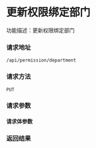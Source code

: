 # 更新权限绑定部门
功能描述：更新权限绑定部门

### 请求地址
```
/api/permission/department
```

### 请求方法
`PUT`
### 请求参数



#### 请求体参数
### 返回结果

